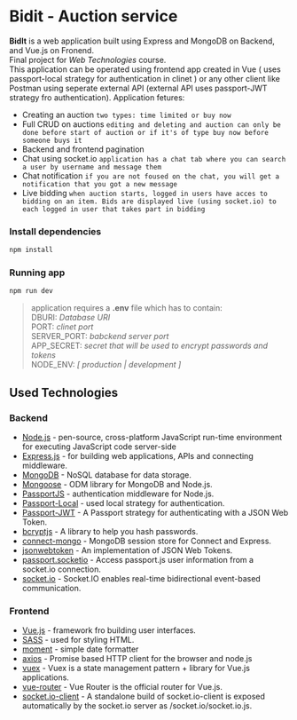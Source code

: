 # Bidit - Auction service

**BidIt** is a web application built using Express and MongoDB on Backend, and Vue.js on Fronend. 
<br> Final project for *Web Technologies* course.
<br> This application can be operated using frontend app created in Vue ( uses passport-local strategy for authentication in clinet ) or any other client like Postman using seperate external API (external API uses passport-JWT strategy fro authentication).
Application fetures:
* Creating an auction ``two types: time limited or buy now``
* Full CRUD on auctions ``editing and deleting and auction can only be done before start of auction or if it's of type buy now before someone buys it ``
* Backend and frontend pagination
* Chat using socket.io ``application has a chat tab where you can search a user by username and message them``
* Chat notification ``if you are not foused on the chat, you will get a notification that you got a new message``
* Live bidding ``when auction starts, logged in users have acces to bidding on an item. Bids are displayed live (using socket.io) to each logged in user that takes part in bidding``

### Install dependencies

```sh
npm install
```

### Running app

```sh
npm run dev
```
> application requires a **.env** file which has to contain:
<br> DBURI: *Database URI*
<br> PORT: *clinet port*
<br> SERVER_PORT: *babckend server port*
<br> APP_SECRET: *secret that will be used to encrypt passwords and tokens*
<br> NODE_ENV: *[ production | development ]*

## Used Technologies
### Backend
* [Node.js](https://nodejs.org) - pen-source, cross-platform JavaScript run-time environment for executing JavaScript code server-side
* [Express.js](https://expressjs.com) - for building web applications, APIs and connecting middleware.
* [MongoDB](https://www.mongodb.com) - NoSQL database for data storage.
* [Mongoose](http://mongoosejs.com/)  - ODM library for MongoDB and Node.js.
* [PassportJS](http://www.passportjs.org/) - authentication middleware for Node.js.
* [Passport-Local](https://github.com/jaredhanson/passport-local#passport-local) - used local strategy for authentication.
* [Passport-JWT](http://www.passportjs.org/packages/passport-jwt/) - A Passport strategy for authenticating with a JSON Web Token.
* [bcryptjs](https://www.npmjs.com/package/bcrypt) - A library to help you hash passwords.
* [connect-mongo](https://www.npmjs.com/package/connect-mongo) - MongoDB session store for Connect and Express.
* [jsonwebtoken](https://www.npmjs.com/package/jsonwebtoken) - An implementation of JSON Web Tokens.
* [passport.socketio](https://www.npmjs.com/package/passport.socketio) - Access passport.js user information from a socket.io connection.
* [socket.io](https://www.npmjs.com/package/socket.io) - Socket.IO enables real-time bidirectional event-based communication.

### Frontend
* [Vue.js](https://vuejs.org/v2/guide/) - framework fro building user interfaces.
* [SASS](https://sass-lang.com/) - used for styling HTML.
* [moment](https://momentjs.com/) - simple date formatter
* [axios](https://github.com/axios/axios) - Promise based HTTP client for the browser and node.js
* [vuex](https://vuex.vuejs.org/api/) - Vuex is a state management pattern + library for Vue.js applications.
* [vue-router](https://router.vuejs.org/) - Vue Router is the official router for Vue.js.
* [socket.io-client](https://www.npmjs.com/package/socket.io-client) - A standalone build of socket.io-client is exposed automatically by the socket.io server as /socket.io/socket.io.js.







